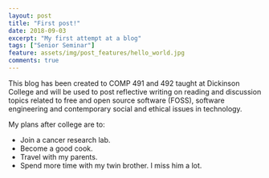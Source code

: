 ```yaml
---
layout: post
title: "First post!"
date: 2018-09-03
excerpt: "My first attempt at a blog"
tags: ["Senior Seminar"]
feature: assets/img/post_features/hello_world.jpg
comments: true
---
```


This blog has been created to COMP 491 and 492 taught at Dickinson College and will be used to post reflective writing on reading and discussion topics related to free and open source software (FOSS), software engineering and contemporary social and ethical issues in technology.

My plans after college are to:

-   Join a cancer research lab.
-   Become a good cook.
-   Travel with my parents.
-   Spend more time with my twin brother. I miss him a lot.
